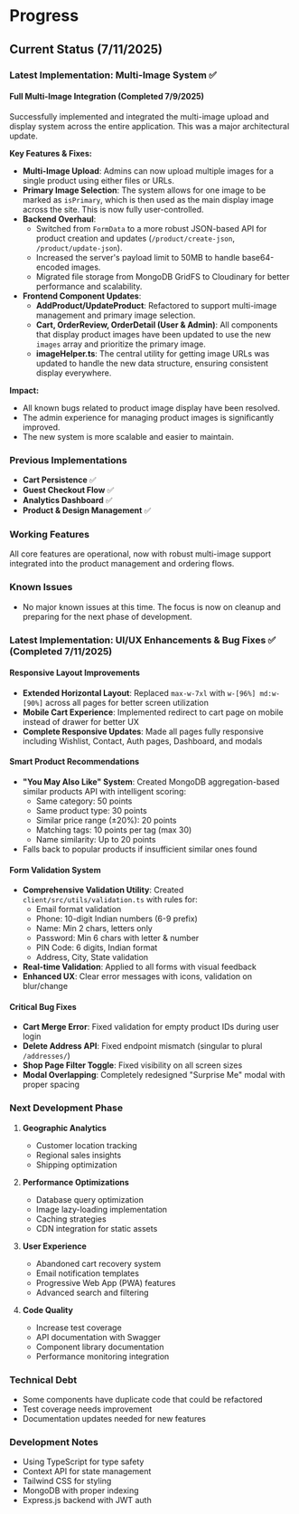 # Progress

## Current Status (7/11/2025)

### Latest Implementation: Multi-Image System ✅

#### Full Multi-Image Integration (Completed 7/9/2025)
Successfully implemented and integrated the multi-image upload and display system across the entire application. This was a major architectural update.

**Key Features & Fixes:**
-   **Multi-Image Upload**: Admins can now upload multiple images for a single product using either files or URLs.
-   **Primary Image Selection**: The system allows for one image to be marked as `isPrimary`, which is then used as the main display image across the site. This is now fully user-controlled.
-   **Backend Overhaul**:
    *   Switched from `FormData` to a more robust JSON-based API for product creation and updates (`/product/create-json`, `/product/update-json`).
    *   Increased the server's payload limit to 50MB to handle base64-encoded images.
    *   Migrated file storage from MongoDB GridFS to Cloudinary for better performance and scalability.
-   **Frontend Component Updates**:
    *   **AddProduct/UpdateProduct**: Refactored to support multi-image management and primary image selection.
    *   **Cart, OrderReview, OrderDetail (User & Admin)**: All components that display product images have been updated to use the new `images` array and prioritize the primary image.
    *   **imageHelper.ts**: The central utility for getting image URLs was updated to handle the new data structure, ensuring consistent display everywhere.

**Impact:**
-   All known bugs related to product image display have been resolved.
-   The admin experience for managing product images is significantly improved.
-   The new system is more scalable and easier to maintain.

### Previous Implementations
-   **Cart Persistence** ✅
-   **Guest Checkout Flow** ✅
-   **Analytics Dashboard** ✅
-   **Product & Design Management** ✅

### Working Features
All core features are operational, now with robust multi-image support integrated into the product management and ordering flows.

### Known Issues
-   No major known issues at this time. The focus is now on cleanup and preparing for the next phase of development.

### Latest Implementation: UI/UX Enhancements & Bug Fixes ✅ (Completed 7/11/2025)

#### Responsive Layout Improvements
- **Extended Horizontal Layout**: Replaced `max-w-7xl` with `w-[96%] md:w-[90%]` across all pages for better screen utilization
- **Mobile Cart Experience**: Implemented redirect to cart page on mobile instead of drawer for better UX
- **Complete Responsive Updates**: Made all pages fully responsive including Wishlist, Contact, Auth pages, Dashboard, and modals

#### Smart Product Recommendations
- **"You May Also Like" System**: Created MongoDB aggregation-based similar products API with intelligent scoring:
  - Same category: 50 points
  - Same product type: 30 points
  - Similar price range (±20%): 20 points
  - Matching tags: 10 points per tag (max 30)
  - Name similarity: Up to 20 points
- Falls back to popular products if insufficient similar ones found

#### Form Validation System
- **Comprehensive Validation Utility**: Created `client/src/utils/validation.ts` with rules for:
  - Email format validation
  - Phone: 10-digit Indian numbers (6-9 prefix)
  - Name: Min 2 chars, letters only
  - Password: Min 6 chars with letter & number
  - PIN Code: 6 digits, Indian format
  - Address, City, State validation
- **Real-time Validation**: Applied to all forms with visual feedback
- **Enhanced UX**: Clear error messages with icons, validation on blur/change

#### Critical Bug Fixes
- **Cart Merge Error**: Fixed validation for empty product IDs during user login
- **Delete Address API**: Fixed endpoint mismatch (singular to plural `/addresses/`)
- **Shop Page Filter Toggle**: Fixed visibility on all screen sizes
- **Modal Overlapping**: Completely redesigned "Surprise Me" modal with proper spacing

### Next Development Phase
1. **Geographic Analytics**
   - Customer location tracking
   - Regional sales insights
   - Shipping optimization

2. **Performance Optimizations**
   - Database query optimization
   - Image lazy-loading implementation
   - Caching strategies
   - CDN integration for static assets

3. **User Experience**
   - Abandoned cart recovery system
   - Email notification templates
   - Progressive Web App (PWA) features
   - Advanced search and filtering

4. **Code Quality**
   - Increase test coverage
   - API documentation with Swagger
   - Component library documentation
   - Performance monitoring integration

### Technical Debt
- Some components have duplicate code that could be refactored
- Test coverage needs improvement
- Documentation updates needed for new features

### Development Notes
- Using TypeScript for type safety
- Context API for state management
- Tailwind CSS for styling
- MongoDB with proper indexing
- Express.js backend with JWT auth
